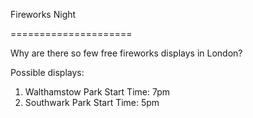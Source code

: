 
Fireworks Night

=====================

Why are there so few free fireworks displays in London?

Possible displays: 
1. Walthamstow Park 
	Start Time: 7pm 
2. Southwark Park
	Start Time: 5pm
	